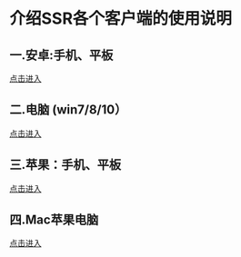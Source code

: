 # **介绍SSR各个客户端的使用说明**

## 一.安卓:手机、平板
[点击进入](https://github.com/smallqiangno/use-guide/blob/master/andriod/READMEAndriod.md)

## 二.电脑 (win7/8/10）
[点击进入](https://github.com/smallqiangno/use-guide/blob/master/windows/READMEWindows.md)  

## 三.苹果：手机、平板
[点击进入](https://github.com/smallqiangno/use-guide/blob/master/ios/READMEIos.md)  

## 四.Mac苹果电脑
[点击进入](https://github.com/smallqiangno/use-guide/blob/master/mac/READMEMac.md)
